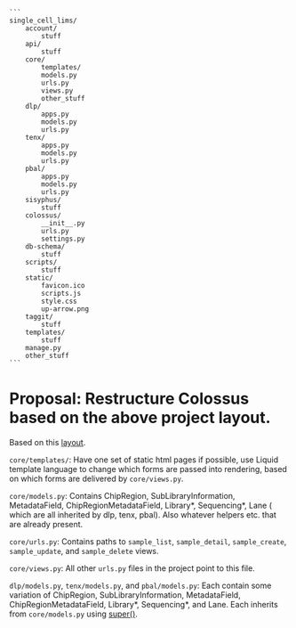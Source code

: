     ```
    single_cell_lims/
        account/
            stuff
        api/
            stuff
        core/
            templates/ 
            models.py 
            urls.py
            views.py
            other_stuff
        dlp/
            apps.py
            models.py
            urls.py
        tenx/
            apps.py
            models.py
            urls.py
        pbal/
            apps.py
            models.py
            urls.py
        sisyphus/
            stuff
        colossus/
            __init__.py
            urls.py
            settings.py
        db-schema/
            stuff
        scripts/
            stuff
        static/
            favicon.ico
            scripts.js
            style.css
            up-arrow.png
        taggit/
            stuff
        templates/
            stuff
        manage.py
        other_stuff
    ```

# Proposal: Restructure Colossus based on the above project layout.
Based on this [layout](http://www.revsys.com/blog/2014/nov/21/recommended-django-project-layout/).

`core/templates/`: Have one set of static html pages if possible, use Liquid template language to change which forms are passed into rendering, based on which forms are delivered by `core/views.py`.

`core/models.py`: Contains ChipRegion, SubLibraryInformation, MetadataField, ChipRegionMetadataField, Library\*, Sequencing\*, Lane ( which are all inherited by dlp, tenx, pbal). Also whatever helpers etc. that are already present.

`core/urls.py`: Contains paths to `sample_list`, `sample_detail`, `sample_create`, `sample_update`, and `sample_delete` views.

`core/views.py`: All other `urls.py` files in the project point to this file.


`dlp/models.py`, `tenx/models.py`, and `pbal/models.py`: Each contain some variation of ChipRegion, SubLibraryInformation, MetadataField, ChipRegionMetadataField, Library\*, Sequencing\*, and Lane. Each inherits from `core/models.py` using [super()](https://docs.python.org/2/library/functions.html#super).
